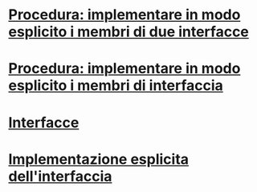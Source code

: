 # [Procedura: implementare in modo esplicito i membri di due interfacce](how-to-explicitly-implement-members-of-two-interfaces.md)
# [Procedura: implementare in modo esplicito i membri di interfaccia](how-to-explicitly-implement-interface-members.md)
# [Interfacce](index.md)
# [Implementazione esplicita dell'interfaccia](explicit-interface-implementation.md)
